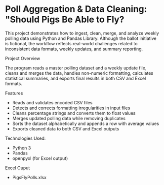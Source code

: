 # Poll Aggregation & Data Cleaning: "Should Pigs Be Able to Fly?

This project demonstrates how to ingest, clean, merge, and analyze weekly polling data using Python
and Pandas Library. Although the ballot initiative is fictional, the workflow reflects real-world
challenges related to inconsistent data formats, weekly updates, and summary reporting.

Project Overview

The program reads a master polling dataset and a weekly update file, cleans and merges the data, handles 
non-numeric formatting, calculates statistical summaries, and exports final results in both CSV and Excel formats.

Features
- Reads and validates encoded CSV files
- Detects and corrects formatting irregularities in input files
- Cleans percentage strings and converts them to float values
- Merges updated polling data while removing duplicates
- Sorts the dataset alphabetically and appends a row with average values
- Exports cleaned data to both CSV and Excel outputs

Technologies Used:
- Python 3
-  Pandas
-  openpyxl (for Excel output)

Excel Ouput
- PigsFlyPolls.xlsx 
